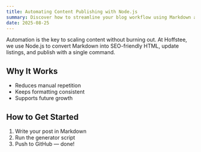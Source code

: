 ```yaml
---
title: Automating Content Publishing with Node.js
summary: Discover how to streamline your blog workflow using Markdown and scripting.
date: 2025-08-25
---
```


Automation is the key to scaling content without burning out. At Hoffstee, we use Node.js to convert Markdown into SEO-friendly HTML, update listings, and publish with a single command.

## Why It Works

- Reduces manual repetition
- Keeps formatting consistent
- Supports future growth

## How to Get Started

1. Write your post in Markdown
2. Run the generator script
3. Push to GitHub — done!